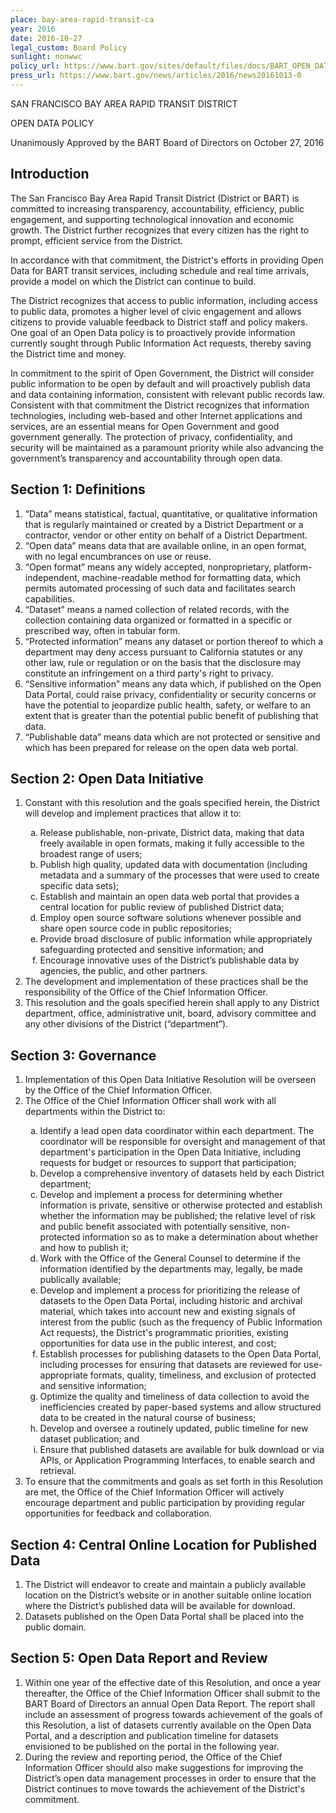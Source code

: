 ```yaml
---
place: bay-area-rapid-transit-ca
year: 2016
date: 2016-10-27
legal_custom: Board Policy
sunlight: nonwwc
policy_url: https://www.bart.gov/sites/default/files/docs/BART_OPEN_DATA_POLICY_FINAL.pdf
press_url: https://www.bart.gov/news/articles/2016/news20161013-0
---
```


SAN FRANCISCO BAY AREA RAPID TRANSIT DISTRICT

OPEN DATA POLICY

Unanimously Approved by the BART Board of Directors on October 27, 2016

## Introduction

The San Francisco Bay Area Rapid Transit District (District or BART) is committed to increasing transparency, accountability, efficiency, public engagement, and supporting technological innovation and economic growth. The District further recognizes that every citizen has the right to prompt, efficient service from the District.

In accordance with that commitment, the District's efforts in providing Open Data for BART transit services, including schedule and real time arrivals, provide a model on which the District can continue to build.

The District recognizes that access to public information, including access to public data, promotes a higher level of civic engagement and allows citizens to provide valuable feedback to District staff and policy makers. One goal of an Open Data policy is to proactively provide information currently sought through Public Information Act requests, thereby saving the District time and money.

In commitment to the spirit of Open Government, the District will consider public information to be open by default and will proactively publish data and data containing information, consistent with relevant public records law. Consistent with that commitment the District recognizes that information technologies, including web-based and other Internet applications and services, are an essential means for Open Government and good government generally. The protection of privacy, confidentiality, and security will be maintained as a paramount priority while also advancing the government’s transparency and accountability through open data.

## Section 1: Definitions

<ol>
    <li>“Data” means statistical, factual, quantitative, or qualitative information that is regularly maintained or created by a District Department or a contractor, vendor or other entity on behalf of a District Department.</li>
    <li>“Open data” means data that are available online, in an open format, with no legal encumbrances on use or reuse.</li>
    <li>“Open format” means any widely accepted, nonproprietary, platform-independent, machine-readable method for formatting data, which permits automated processing of such data and facilitates search capabilities.</li>
    <li>“Dataset” means a named collection of related records, with the collection containing data organized or formatted in a specific or prescribed way, often in tabular form.</li>
    <li>“Protected information” means any dataset or portion thereof to which a department may deny access pursuant to California statutes or any other law, rule or regulation or on the basis that the disclosure may constitute an infringement on a third party's right to privacy.</li>
    <li>“Sensitive information” means any data which, if published on the Open Data Portal, could raise privacy, confidentiality or security concerns or have the potential to jeopardize public health, safety, or welfare to an extent that is greater than the potential public benefit of publishing that data.</li>
    <li>“Publishable data” means data which are not protected or sensitive and which has been prepared for release on the open data web portal.</li>
</ol>

## Section 2: Open Data Initiative
<ol type="1">
    <li>Constant with this resolution and the goals specified herein, the District will develop and implement practices that allow it to:</li>
    <ol type="a">
        <li>Release publishable, non-private, District data, making that data freely available in open formats, making it fully accessible to the broadest range of users;</li>
        <li>Publish high quality, updated data with documentation (including metadata and a summary of the processes that were used to create specific data sets);</li>
        <li>Establish and maintain an open data web portal that provides a central location for public review of published District data;</li>
        <li>Employ open source software solutions whenever possible and share open source code in public repositories;</li>
        <li>Provide broad disclosure of public information while appropriately safeguarding protected and sensitive information; and</li>
        <li>Encourage innovative uses of the District’s publishable data by agencies, the public, and other partners.</li>
    </ol>
    <li>The development and implementation of these practices shall be the responsibility of the Office of the Chief Information Officer.</li>
    <li>This resolution and the goals specified herein shall apply to any District department, office, administrative unit, board, advisory committee and any other divisions of the District (“department”).</li>
</ol>

## Section 3: Governance

<ol type="1">
    <li>Implementation of this Open Data Initiative Resolution will be overseen by the Office of the Chief Information Officer.</li>
    <li>The Office of the Chief Information Officer shall work with all departments within the District to:</li>
    <ol type="a">
        <li>Identify a lead open data coordinator within each department. The coordinator will be responsible for oversight and management of that department's participation in the Open Data Initiative, including requests for budget or resources to support that participation;</li>
        <li>Develop a comprehensive inventory of datasets held by each District department;</li>
        <li>Develop and implement a process for determining whether information is private, sensitive or otherwise protected and establish whether the information may be published; the relative level of risk and public benefit associated with potentially sensitive, non-protected information so as to make a determination about whether and how to publish it;</li>
        <li>Work with the Office of the General Counsel to determine if the information identified by the departments may, legally, be made publically available;</li>
        <li>Develop and implement a process for prioritizing the release of datasets to the Open Data Portal, including historic and archival material, which takes into account new and existing signals of interest from the public (such as the frequency of Public Information Act requests), the District's programmatic priorities, existing opportunities for data use in the public interest, and cost;</li>
        <li>Establish processes for publishing datasets to the Open Data Portal, including processes for ensuring that datasets are reviewed for use-appropriate formats, quality, timeliness, and exclusion of protected and sensitive information;</li>
        <li>Optimize the quality and timeliness of data collection to avoid the inefficiencies created by paper-based systems and allow structured data to be created in the natural course of business;</li>
        <li>Develop and oversee a routinely updated, public timeline for new dataset publication; and</li>
        <li>Ensure that published datasets are available for bulk download or via APIs, or Application Programming Interfaces, to enable search and retrieval.</li>
    </ol>
    <li>To ensure that the commitments and goals as set forth in this Resolution are met, the Office of the Chief Information Officer will actively encourage department and public participation by providing regular opportunities for feedback and collaboration.</li>
</ol>

## Section 4: Central Online Location for Published Data

<ol>
    <li>The District will endeavor to create and maintain a publicly available location on the District’s website or in another suitable online location where the District’s published data will be available for download.</li>
    <li>Datasets published on the Open Data Portal shall be placed into the public domain.</li>
</ol>

## Section 5: Open Data Report and Review

<ol>
    <li>Within one year of the effective date of this Resolution, and once a year thereafter, the Office of the Chief Information Officer shall submit to the BART Board of Directors an annual Open Data Report. The report shall include an assessment of progress towards achievement of the goals of this Resolution, a list of datasets currently available on the Open Data Portal, and a description and publication timeline for datasets envisioned to be published on the portal in the following year.</li>
    <li>During the review and reporting period, the Office of the Chief Information Officer should also make suggestions for improving the District’s open data management processes in order to ensure that the District continues to move towards the achievement of the District's commitment.</li>
</ol>

